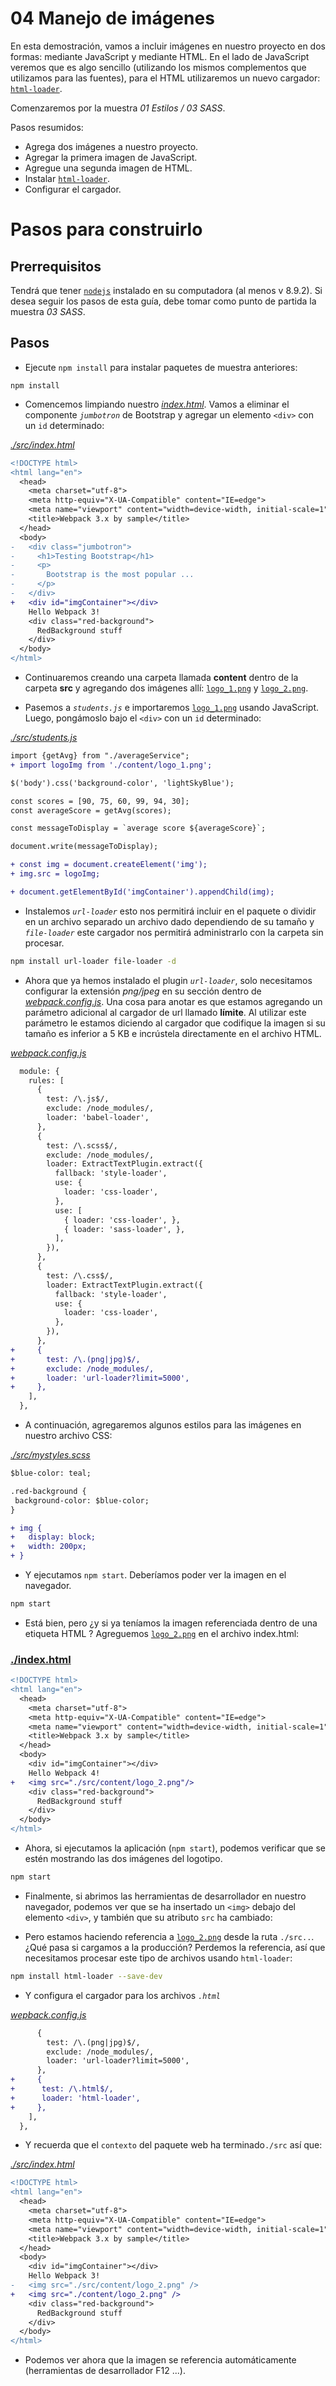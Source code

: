 # 04 Manejo de imágenes

En esta demostración, vamos a incluir imágenes en nuestro proyecto en dos formas: mediante JavaScript y mediante HTML.
En el lado de JavaScript veremos que es algo sencillo (utilizando los mismos complementos que utilizamos para las fuentes), para el HTML utilizaremos un nuevo cargador: [`html-loader`](https://github.com/webpack-contrib/html-loader).

Comenzaremos por la muestra _01 Estilos / 03 SASS_.

Pasos resumidos:
 - Agrega dos imágenes a nuestro proyecto.
 - Agregar la primera imagen de JavaScript.
 - Agregue una segunda imagen de HTML.
 - Instalar [`html-loader`](https://github.com/webpack-contrib/html-loader).
 - Configurar el cargador.

# Pasos para construirlo

## Prerrequisitos

Tendrá que tener [`nodejs`](https://nodejs.org/es/) instalado en su computadora (al menos v 8.9.2). Si desea seguir los pasos de esta guía, debe tomar como punto de partida la muestra _03 SASS_.

## Pasos

- Ejecute `npm install` para instalar paquetes de muestra anteriores:

```
npm install
```
- Comencemos limpiando nuestro _[index.html](./src/index.html)_. Vamos a eliminar el componente _`jumbotron`_ de Bootstrap y agregar un elemento `<div>` con un `id` determinado:

_[./src/index.html](./src/index.html)_

```diff
<!DOCTYPE html>
<html lang="en">
  <head>
    <meta charset="utf-8">
    <meta http-equiv="X-UA-Compatible" content="IE=edge">
    <meta name="viewport" content="width=device-width, initial-scale=1">
    <title>Webpack 3.x by sample</title>
  </head>
  <body>
-   <div class="jumbotron">
-     <h1>Testing Bootstrap</h1>
-     <p>
-       Bootstrap is the most popular ...
-     </p>
-   </div>
+   <div id="imgContainer"></div>
    Hello Webpack 3!
    <div class="red-background">
      RedBackground stuff
    </div>
  </body>
</html>
```

- Continuaremos creando una carpeta llamada **content** dentro de la carpeta **src** y agregando dos imágenes allí: [`logo_1.png`](./src/content/logo_1.png) y [`logo_2.png`](./src/content/logo_2.png).

- Pasemos a _`students.js`_ e importaremos [`logo_1.png`](./src/content/logo_1.png) usando JavaScript.
Luego, pongámoslo bajo el `<div>` con un `id` determinado:

_[./src/students.js](./src/students.js)_

```diff
import {getAvg} from "./averageService";
+ import logoImg from './content/logo_1.png';

$('body').css('background-color', 'lightSkyBlue');

const scores = [90, 75, 60, 99, 94, 30];
const averageScore = getAvg(scores);

const messageToDisplay = `average score ${averageScore}`;

document.write(messageToDisplay);

+ const img = document.createElement('img');
+ img.src = logoImg;

+ document.getElementById('imgContainer').appendChild(img);
```

- Instalemos _`url-loader`_ esto nos permitirá incluir en el paquete o dividir en un archivo separado un archivo dado
dependiendo de su tamaño y _`file-loader`_ este cargador nos permitirá administrarlo con la carpeta sin procesar.

```bash
npm install url-loader file-loader -d
```

- Ahora que ya hemos instalado el plugin _`url-loader`_, solo necesitamos configurar la extensión _png/jpeg_ en su sección dentro de _[webpack.config.js](webpack.config.js)_. Una cosa para anotar es que estamos agregando un parámetro adicional al cargador de url llamado **límite**. Al utilizar este parámetro le estamos diciendo al cargador que codifique la imagen si su tamaño es inferior a 5 KB e incrústela directamente en el archivo HTML.

_[webpack.config.js](webpack.config.js)_

```diff
  module: {
    rules: [
      {
        test: /\.js$/,
        exclude: /node_modules/,
        loader: 'babel-loader',
      },
      {
        test: /\.scss$/,
        exclude: /node_modules/,
        loader: ExtractTextPlugin.extract({
          fallback: 'style-loader',
          use: {
            loader: 'css-loader',
          },
          use: [
            { loader: 'css-loader', },
            { loader: 'sass-loader', },
          ],
        }),
      },
      {
        test: /\.css$/,
        loader: ExtractTextPlugin.extract({
          fallback: 'style-loader',
          use: {
            loader: 'css-loader',
          },
        }),
      },
+     {
+       test: /\.(png|jpg)$/,
+       exclude: /node_modules/,
+       loader: 'url-loader?limit=5000',
+     },      
    ],
  },
```

- A continuación, agregaremos algunos estilos para las imágenes en nuestro archivo CSS:

_[./src/mystyles.scss](./src/mystyles.scss)_

```diff
$blue-color: teal;

.red-background {
 background-color: $blue-color;
}

+ img {
+   display: block;
+   width: 200px;
+ }
```

- Y ejecutamos `npm start`. Deberíamos poder ver la imagen en el navegador.

```bash
npm start
```

- Está bien, pero ¿y si ya teníamos la imagen referenciada dentro de una etiqueta HTML <img>? Agreguemos [`logo_2.png`](./src/content/logo_2.png) en el archivo index.html:

### [./index.html](./index.html)

```diff
<!DOCTYPE html>
<html lang="en">
  <head>
    <meta charset="utf-8">
    <meta http-equiv="X-UA-Compatible" content="IE=edge">
    <meta name="viewport" content="width=device-width, initial-scale=1">
    <title>Webpack 3.x by sample</title>
  </head>
  <body>
    <div id="imgContainer"></div>
    Hello Webpack 4!
+   <img src="./src/content/logo_2.png"/>
    <div class="red-background">
      RedBackground stuff
    </div>
  </body>
</html>
```

- Ahora, si ejecutamos la aplicación (`npm start`), podemos verificar que se estén mostrando las dos imágenes del logotipo.

```bash
npm start
```

- Finalmente, si abrimos las herramientas de desarrollador en nuestro navegador, podemos ver que se ha insertado un `<img>` debajo del elemento `<div>`, y también que su atributo `src` ha cambiado:

- Pero estamos haciendo referencia a [`logo_2.png`](./src/content/logo_2.png) desde la ruta `./src..`. ¿Qué pasa si cargamos a la producción? Perdemos la referencia, así que necesitamos procesar este tipo de archivos usando `html-loader`:

```bash
npm install html-loader --save-dev
```

- Y configura el cargador para los archivos _`.html`_

_[wepback.config.js](wepback.config.js)_

```diff
      {
        test: /\.(png|jpg)$/,
        exclude: /node_modules/,
        loader: 'url-loader?limit=5000',
      },
+     {
+      test: /\.html$/,
+      loader: 'html-loader',
+     },      
    ],    
  },
```

- Y recuerda que el `contexto` del paquete web ha terminado`./src` así que:

_[./src/index.html](./src/index.html)_

```diff
<!DOCTYPE html>
<html lang="en">
  <head>
    <meta charset="utf-8">
    <meta http-equiv="X-UA-Compatible" content="IE=edge">
    <meta name="viewport" content="width=device-width, initial-scale=1">
    <title>Webpack 3.x by sample</title>
  </head>
  <body>
    <div id="imgContainer"></div>
    Hello Webpack 3!
-   <img src="./src/content/logo_2.png" />
+   <img src="./content/logo_2.png" />
    <div class="red-background">
      RedBackground stuff
    </div>
  </body>
</html>
```

- Podemos ver ahora que la imagen se referencia automáticamente (herramientas de desarrollador F12 ...).
